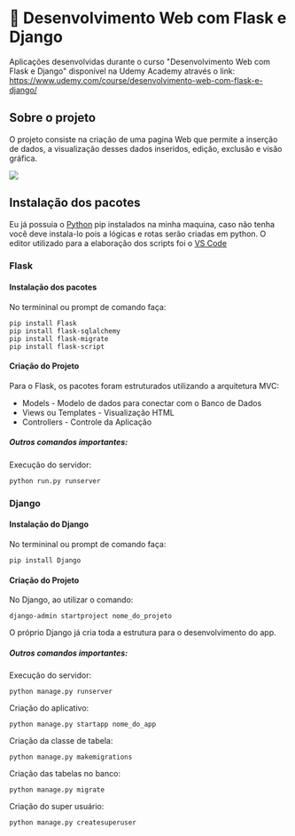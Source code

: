 # 🚀 Desenvolvimento Web com Flask e Django 

Aplicações desenvolvidas durante o curso "Desenvolvimento Web com Flask e Django" disponível na Udemy Academy através o link: https://www.udemy.com/course/desenvolvimento-web-com-flask-e-django/

## Sobre o projeto

O projeto consiste na criação de uma pagina Web que permite a inserção de dados, a visualização desses dados inseridos, edição, exclusão e visão gráfica. 

<img align="center" src="https://github.com/aliciamarianne1507/backup/blob/main/55.PNG">

## Instalação dos pacotes 

Eu já possuia o [Python](https://www.python.org/downloads/) pip instalados na minha maquina, caso não tenha você deve instala-lo pois a lógicas e rotas serão criadas em python. 
O editor utilizado para a elaboração dos scripts foi o [VS Code](https://code.visualstudio.com/download)

### Flask


#### Instalação dos pacotes 

No termininal ou prompt de comando faça:

```
pip install Flask
pip install flask-sqlalchemy
pip install flask-migrate
pip install flask-script

```

#### Criação do Projeto 

Para o Flask, os pacotes foram estruturados utilizando a arquitetura MVC: 

- Models - Modelo de dados para conectar com o Banco de Dados 
- Views ou Templates - Visualização HTML 
- Controllers - Controle da Aplicação

##### Outros comandos importantes:

Execução do servidor:

```
python run.py runserver
```


### Django

#### Instalação do Django

No termininal ou prompt de comando faça:

```
pip install Django
```
#### Criação do Projeto 


No Django, ao utilizar o comando:

```
django-admin startproject nome_do_projeto
```
O próprio Django já cria toda a estrutura para o desenvolvimento do app. 

##### Outros comandos importantes:

Execução do servidor:

```
python manage.py runserver
```

Criação do aplicativo:

```
python manage.py startapp nome_do_app
```

Criação da classe de tabela:
```
python manage.py makemigrations
```

Criação das tabelas no banco:

```
python manage.py migrate
```

Criação do super usuário:

```
python manage.py createsuperuser
```












